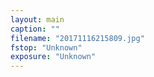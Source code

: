 ```yaml
---
layout: main
caption: ""
filename: "20171116215809.jpg"
fstop: "Unknown"
exposure: "Unknown"
---
```


